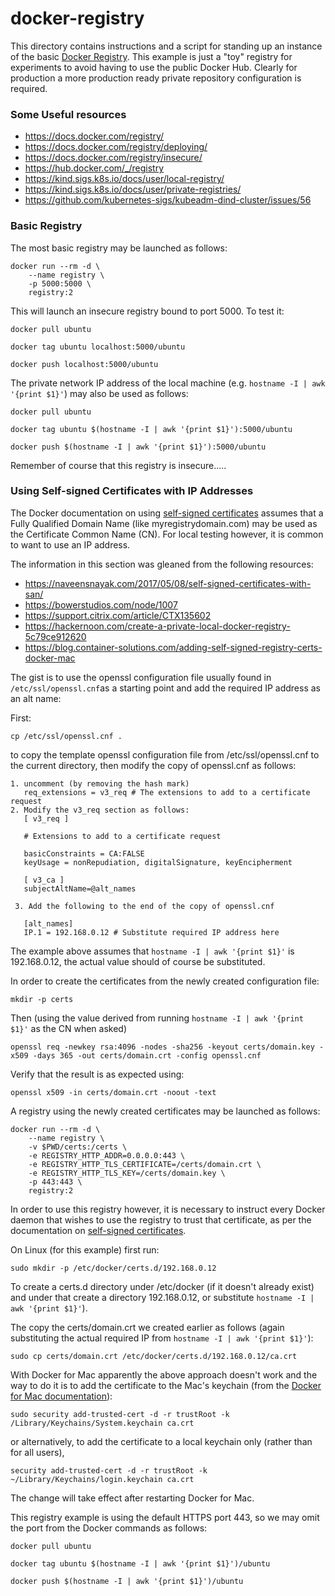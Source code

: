 # docker-registry

This directory contains instructions and a script for standing up an instance of the basic [Docker Registry](https://docs.docker.com/registry/). This example is just a "toy" registry for experiments to avoid having to use the public Docker Hub. Clearly for production a more production ready private repository configuration is required.

### Some Useful resources
- https://docs.docker.com/registry/
- https://docs.docker.com/registry/deploying/
- https://docs.docker.com/registry/insecure/
- https://hub.docker.com/_/registry
- https://kind.sigs.k8s.io/docs/user/local-registry/
- https://kind.sigs.k8s.io/docs/user/private-registries/
- https://github.com/kubernetes-sigs/kubeadm-dind-cluster/issues/56

### Basic Registry
The most basic registry may be launched as follows:
```
docker run --rm -d \
    --name registry \
    -p 5000:5000 \
    registry:2
```
This will launch an insecure registry bound to port 5000. To test it:
```
docker pull ubuntu
```
```
docker tag ubuntu localhost:5000/ubuntu
```
```
docker push localhost:5000/ubuntu
```
The private network IP address of the local machine (e.g. `hostname -I | awk '{print $1}'`) may also be used as follows:
```
docker pull ubuntu
```
```
docker tag ubuntu $(hostname -I | awk '{print $1}'):5000/ubuntu
```
```
docker push $(hostname -I | awk '{print $1}'):5000/ubuntu
```
Remember of course that this registry is insecure.....

### Using Self-signed Certificates with IP Addresses
The Docker documentation on using [self-signed certificates](https://docs.docker.com/registry/insecure/#use-self-signed-certificates) assumes that a Fully Qualified Domain Name (like myregistrydomain.com) may be used as the Certificate Common Name (CN). For local testing however, it is common to want to use an IP address.

The information in this section was gleaned from the following resources:

- https://naveensnayak.com/2017/05/08/self-signed-certificates-with-san/
- https://bowerstudios.com/node/1007
- https://support.citrix.com/article/CTX135602
- https://hackernoon.com/create-a-private-local-docker-registry-5c79ce912620
- https://blog.container-solutions.com/adding-self-signed-registry-certs-docker-mac

The gist is to use the openssl configuration file usually found in `/etc/ssl/openssl.cnf`as a starting point and add the required IP address as an alt name:

First:
```
cp /etc/ssl/openssl.cnf .
```
to copy the template openssl configuration file from /etc/ssl/openssl.cnf  to the current directory, then modify the copy of openssl.cnf as follows:
```
1. uncomment (by removing the hash mark)
   req_extensions = v3_req # The extensions to add to a certificate request
2. Modify the v3_req section as follows:
   [ v3_req ]

   # Extensions to add to a certificate request

   basicConstraints = CA:FALSE
   keyUsage = nonRepudiation, digitalSignature, keyEncipherment

   [ v3_ca ]
   subjectAltName=@alt_names

 3. Add the following to the end of the copy of openssl.cnf 

   [alt_names]
   IP.1 = 192.168.0.12 # Substitute required IP address here
```
The example above assumes that `hostname -I | awk '{print $1}'` is 192.168.0.12, the actual value should of course be substituted.

In order to create the certificates from the newly created configuration file:
```
mkdir -p certs
```
Then (using the value derived from running `hostname -I | awk '{print $1}'` as the CN when asked)
```
openssl req -newkey rsa:4096 -nodes -sha256 -keyout certs/domain.key -x509 -days 365 -out certs/domain.crt -config openssl.cnf
```
Verify that the result is as expected using:
```
openssl x509 -in certs/domain.crt -noout -text
```
A registry using the newly created certificates may be launched as follows:
```
docker run --rm -d \
    --name registry \
    -v $PWD/certs:/certs \
    -e REGISTRY_HTTP_ADDR=0.0.0.0:443 \
    -e REGISTRY_HTTP_TLS_CERTIFICATE=/certs/domain.crt \
    -e REGISTRY_HTTP_TLS_KEY=/certs/domain.key \
    -p 443:443 \
    registry:2
```
In order to use this registry however, it is necessary to instruct every Docker daemon that wishes to use the registry to trust that certificate, as per the documentation on [self-signed certificates](https://docs.docker.com/registry/insecure/#use-self-signed-certificates).

On Linux (for this example) first run:
```
sudo mkdir -p /etc/docker/certs.d/192.168.0.12
```
To create a certs.d directory under /etc/docker (if it doesn't already exist) and under that create a directory 192.168.0.12, or substitute `hostname -I | awk '{print $1}'`).

The copy the certs/domain.crt we created earlier as follows (again substituting the actual required IP from `hostname -I | awk '{print $1}'`):
```
sudo cp certs/domain.crt /etc/docker/certs.d/192.168.0.12/ca.crt
```
With Docker for Mac apparently the above approach doesn't work and the way to do it is to add the certificate to the Mac's keychain (from the [Docker for Mac documentation](https://docs.docker.com/docker-for-mac/#add-client-certificates)):
```
sudo security add-trusted-cert -d -r trustRoot -k /Library/Keychains/System.keychain ca.crt
```
or alternatively, to add the certificate to a local keychain only (rather than for all users),
```
security add-trusted-cert -d -r trustRoot -k ~/Library/Keychains/login.keychain ca.crt
```
The change will take effect after restarting Docker for Mac.

This registry example is using the default 
HTTPS port 443, so we may omit the port from the Docker commands as follows:
```
docker pull ubuntu
```
```
docker tag ubuntu $(hostname -I | awk '{print $1}')/ubuntu
```
```
docker push $(hostname -I | awk '{print $1}')/ubuntu
```
